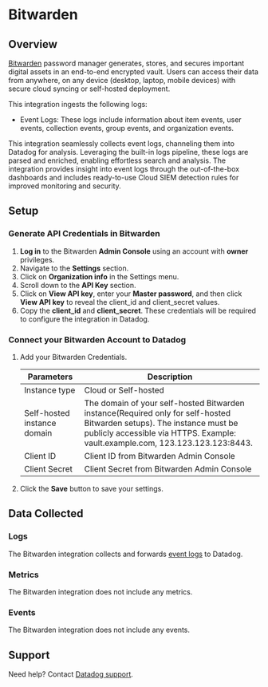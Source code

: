 # Bitwarden

## Overview

[Bitwarden][1] password manager generates, stores, and secures important digital assets in an end-to-end encrypted vault. Users can access their data from anywhere, on any device (desktop, laptop, mobile devices) with secure cloud syncing or self-hosted deployment.

This integration ingests the following logs:

- Event Logs: These logs include information about item events, user events, collection events, group events, and organization events.

This integration seamlessly collects event logs, channeling them into Datadog for analysis. Leveraging the built-in logs pipeline, these logs are parsed and enriched, enabling effortless search and analysis. The integration provides insight into event logs through the out-of-the-box dashboards and includes ready-to-use Cloud SIEM detection rules for improved monitoring and security.

## Setup

### Generate API Credentials in Bitwarden

1. **Log in** to the Bitwarden **Admin Console** using an account with **owner** privileges.
2. Navigate to the **Settings** section.
3. Click on **Organization info** in the Settings menu.
4. Scroll down to the **API Key** section.
5. Click on **View API key**, enter your **Master password**, and then click **View API key** to reveal the client_id and client_secret values.
6. Copy the **client_id** and **client_secret**. These credentials will be required to configure the integration in Datadog.

### Connect your Bitwarden Account to Datadog

1. Add your Bitwarden Credentials.

    | Parameters                            | Description                                                  |
    | ------------------------------------- | ------------------------------------------------------------ |
    | Instance type                         | Cloud or Self-hosted                                         |
    | Self-hosted instance domain           | The domain of your self-hosted Bitwarden instance(Required only for self-hosted Bitwarden setups). The instance must be publicly accessible via HTTPS. Example: vault.example.com, 123.123.123.123:8443.                                                                                              |
    | Client ID                             | Client ID from Bitwarden Admin Console                       |
    | Client Secret                         | Client Secret from Bitwarden Admin Console                   |

2. Click the **Save** button to save your settings.

## Data Collected

### Logs

The Bitwarden integration collects and forwards [event logs][3] to Datadog.

### Metrics

The Bitwarden integration does not include any metrics.

### Events

The Bitwarden integration does not include any events.

## Support

Need help? Contact [Datadog support][2].

[1]: https://bitwarden.com/
[2]: https://docs.datadoghq.com/help/
[3]: https://bitwarden.com/help/event-logs/
